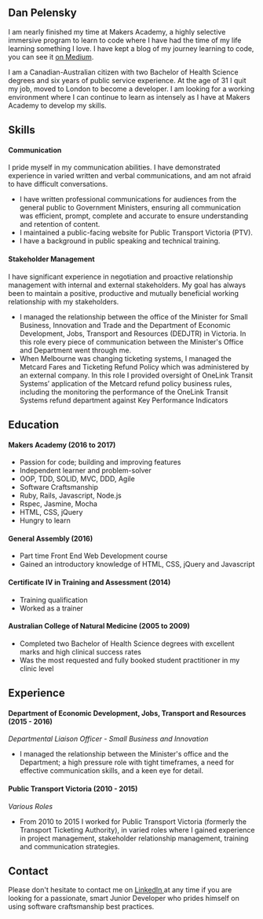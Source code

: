 ## Dan Pelensky

I am nearly finished my time at Makers Academy, a highly selective immersive program to learn to code where I have had the time of my life learning something I love. I have kept a blog of my journey learning to code, you can see it [on Medium](www.medium.com/@pelensky).

I am a Canadian-Australian citizen with two Bachelor of Health Science degrees and six years of public service experience. At the age of 31 I quit my job, moved to London to become a developer. I am looking for a working environment where I can continue to learn as intensely as I have at Makers Academy to develop my skills.

## Skills

#### Communication

I pride myself in my communication abilities. I have demonstrated experience in varied written and verbal communications, and am not afraid to have difficult conversations.

- I have written professional communications for audiences from the general public to Government Ministers, ensuring all communication was efficient, prompt, complete and accurate to ensure understanding and retention of content.
- I maintained a public-facing website for Public Transport Victoria (PTV).
- I have a background in public speaking and technical training.

#### Stakeholder Management
I have significant experience in negotiation and proactive relationship management with internal and external stakeholders. My goal has always been to maintain a positive, productive and mutually beneficial working relationship with my stakeholders.

- I managed the relationship between the office of the Minister for Small Business, Innovation and Trade and the Department of Economic Development, Jobs, Transport and Resources (DEDJTR) in Victoria. In this role every piece of communication between the Minister's Office and Department went through me.
- When Melbourne was changing ticketing systems, I managed the Metcard Fares and Ticketing Refund Policy which was administered by an external company.  In this role I provided oversight of OneLink Transit Systems’ application of the Metcard refund policy business rules, including the monitoring the performance of the OneLink Transit Systems refund department against Key Performance Indicators

## Education

#### Makers Academy (2016 to 2017)

- Passion for code; building and improving features
- Independent learner and problem-solver
- OOP, TDD, SOLID, MVC, DDD, Agile
- Software Craftsmanship
- Ruby, Rails, Javascript, Node.js
- Rspec, Jasmine, Mocha
- HTML, CSS, jQuery
- Hungry to learn

#### General Assembly (2016)

- Part time Front End Web Development course
- Gained an introductory knowledge of HTML, CSS, jQuery and Javascript

#### Certificate IV in Training and Assessment (2014)
- Training qualification
- Worked as a trainer

#### Australian College of Natural Medicine (2005 to 2009)

- Completed two Bachelor of Health Science degrees with excellent marks and high clinical success rates
- Was the most requested and fully booked student practitioner in my clinic level

## Experience

#### Department of Economic Development, Jobs, Transport and Resources (2015 - 2016)    

*Departmental Liaison Officer - Small Business and Innovation*

- I managed the relationship between the Minister's office and the Department; a high pressure role with tight timeframes, a need for effective communication skills, and a keen eye for detail.


#### Public Transport Victoria (2010 - 2015)   

*Various Roles*  

- From 2010 to 2015 I worked for Public Transport Victoria (formerly the Transport Ticketing Authority), in varied roles where I gained experience in project management, stakeholder relationship management, training and communication strategies.

## Contact
Please don't hesitate to contact me on [LinkedIn ](https://www.linkedin.com/in/danpelensky) at any time if you are looking for a passionate, smart Junior Developer who prides himself on using software craftsmanship best practices.
